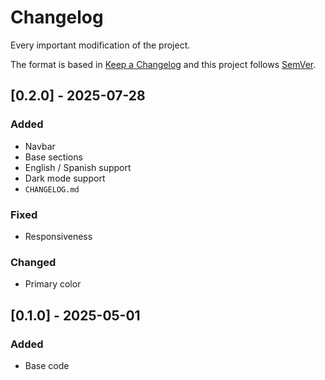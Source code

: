# Changelog

Every important modification of the project.

The format is based in [Keep a Changelog](https://keepachangelog.com/es/1.0.0/)
and this project follows [SemVer](https://semver.org/lang/es/).

## [0.2.0] - 2025-07-28
### Added
- Navbar
- Base sections
- English / Spanish support
- Dark mode support
- `CHANGELOG.md`

### Fixed
- Responsiveness

### Changed
- Primary color

## [0.1.0] - 2025-05-01
### Added
- Base code